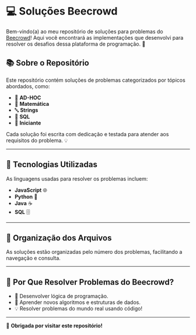 # 💻 **Soluções Beecrowd**

Bem-vindo(a) ao meu repositório de soluções para problemas do [Beecrowd](https://www.beecrowd.com.br/)! Aqui você encontrará as implementações que desenvolvi para resolver os desafios dessa plataforma de programação. 🚀

## 📚 **Sobre o Repositório**

Este repositório contém soluções de problemas categorizados por tópicos abordados, como:

- 🧩 **AD-HOC**
- 🧮 **Matemática**
- 🔤 **Strings**
- 💾 **SQL**
- 🐣 **Iniciante**

Cada solução foi escrita com dedicação e testada para atender aos requisitos do problema. 💡

---

## 🚀 **Tecnologias Utilizadas**

As linguagens usadas para resolver os problemas incluem:

- **JavaScript** 🌐  
- **Python** 🐍   
- **Java** ☕
- **SQL** 🗄️

---

## 📂 **Organização dos Arquivos**

As soluções estão organizadas pelo número dos problemas, facilitando a navegação e consulta.  

---

## 🤔 **Por Que Resolver Problemas do Beecrowd?**

- 💪 Desenvolver lógica de programação.  
- 📖 Aprender novos algoritmos e estruturas de dados.  
- 💡 Resolver problemas do mundo real usando código!

---

🖤 **Obrigada por visitar este repositório!**

